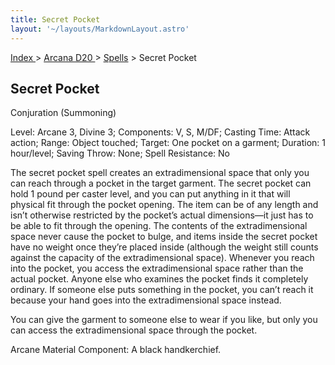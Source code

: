 ```yaml
---
title: Secret Pocket
layout: '~/layouts/MarkdownLayout.astro'
---
```


[ Index ](/) > [ Arcana D20 ](/arcana.d20.srd) > [Spells](/arcana.d20.srd/spells) > Secret Pocket

## Secret Pocket

Conjuration (Summoning)

Level: Arcane 3, Divine 3; Components: V, S, M/DF; Casting Time: Attack
action; Range: Object touched; Target: One pocket on a garment; Duration: 1
hour/level; Saving Throw: None; Spell Resistance: No

The secret pocket spell creates an extradimensional space that only you can
reach through a pocket in the target garment. The secret pocket can hold 1
pound per caster level, and you can put anything in it that will physical fit
through the pocket opening. The item can be of any length and isn’t otherwise
restricted by the pocket’s actual dimensions—it just has to be able to fit
through the opening. The contents of the extradimensional space never cause
the pocket to bulge, and items inside the secret pocket have no weight once
they’re placed inside (although the weight still counts against the capacity
of the extradimensional space). Whenever you reach into the pocket, you access
the extradimensional space rather than the actual pocket. Anyone else who
examines the pocket finds it completely ordinary. If someone else puts
something in the pocket, you can’t reach it because your hand goes into the
extradimensional space instead.

You can give the garment to someone else to wear if you like, but only you can
access the extradimensional space through the pocket.

Arcane Material Component: A black handkerchief.

